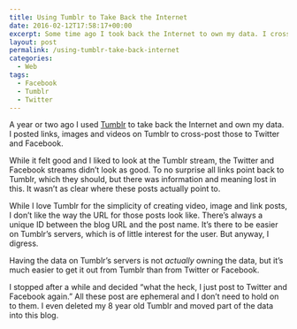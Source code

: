 ```yaml
---
title: Using Tumblr to Take Back the Internet
date: 2016-02-12T17:58:17+00:00
excerpt: Some time ago I took back the Internet to own my data. I cross-posted status updates, links, images & videos from Tumblr to Facebook & Twitter.
layout: post
permalink: /using-tumblr-take-back-internet
categories:
  - Web
tags:
  - Facebook
  - Tumblr
  - Twitter
---
```

A year or two ago I used [Tumblr](https://www.tumblr.com/) to take back the Internet and own my data. I posted links, images and videos on Tumblr to cross-post those to Twitter and Facebook.

While it felt good and I liked to look at the Tumblr stream, the Twitter and Facebook streams didn’t look as good. To no surprise all links point back to Tumblr, which they should, but there was information and meaning lost in this. It wasn’t as clear where these posts actually point to.

While I love Tumblr for the simplicity of creating video, image and link posts, I don’t like the way the URL for those posts look like. There’s always a unique ID between the blog URL and the post name. It’s there to be easier on Tumblr’s servers, which is of little interest for the user. But anyway, I digress.

Having the data on Tumblr’s servers is not _actually_ owning the data, but it’s much easier to get it out from Tumblr than from Twitter or Facebook.

I stopped after a while and decided “what the heck, I just post to Twitter and Facebook again.” All these post are ephemeral and I don’t need to hold on to them. I even deleted my 8 year old Tumblr and moved part of the data into this blog.